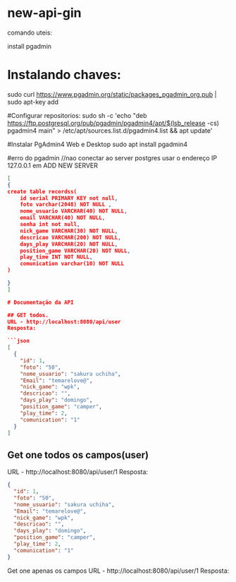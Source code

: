 # new-api-gin

comando uteis:

install pgadmin

# Instalando chaves:

sudo curl https://www.pgadmin.org/static/packages_pgadmin_org.pub | sudo apt-key add

#Configurar repositorios:
sudo sh -c 'echo "deb https://ftp.postgresql.org/pub/pgadmin/pgadmin4/apt/$(lsb_release -cs) pgadmin4 main" > /etc/apt/sources.list.d/pgadmin4.list && apt update'

#Instalar PgAdmin4 Web e Desktop
sudo apt install pgadmin4

#erro do pgadmin
//nao conectar ao server postgres
usar o endereço IP 127.0.0.1 em ADD NEW SERVER

```json
[
{
create table recordss(
	id serial PRIMARY KEY not null,  
 	foto varchar(2048) NOT NULL ,  
 	nome_usuario VARCHAR(40) NOT NULL,  
 	email VARCHAR(40) NOT NULL,
	senha int not null,
	nick_game VARCHAR(30) NOT NULL,  
 	descricao VARCHAR(200) NOT NULL,  
	days_play VARCHAR(20) NOT NULL,  
 	position_game VARCHAR(20) NOT NULL,  
 	play_time INT NOT NULL,  
 	comunication varchar(10) NOT NULL 
)

}
]

# Documentação da API

## GET todos.
URL - http://localhost:8080/api/user
Resposta:

```json
[
  {
    "id": 1,
    "foto": "50",
    "nome_usuario": "sakura uchiha",
    "Email": "temarelove@",
    "nick_game": "wpk",
    "descricao": "",
    "days_play": "domingo",
    "position_game": "camper",
    "play_time": 2,
    "comunication": "1"
  }
]
```

## Get one todos os campos(user)
URL - http://localhost:8080/api/user/1
Resposta:

```json
{
  "id": 1,
  "foto": "50",
  "nome_usuario": "sakura uchiha",
  "Email": "temarelove@",
  "nick_game": "wpk",
  "descricao": "",
  "days_play": "domingo",
  "position_game": "camper",
  "play_time": 2,
  "comunication": "1"
}
```

Get one apenas os campos
URL - http://localhost:8080/api/user/1
Resposta:
